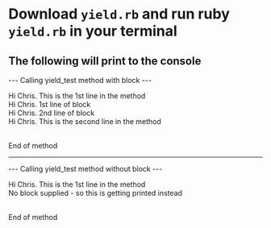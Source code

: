 # Download <code>yield.rb</code> and run ruby <code>yield.rb</code> in your terminal

## The following will print to the console

--- Calling yield_test method with block ---

Hi Chris. This is the 1st line in the method</br>
Hi Chris. 1st line of block</br>
Hi Chris. 2nd line of block</br>
Hi Chris. This is the second line in the method</br></br>

End of method</br>

-----------------------------

--- Calling yield_test method without block ---

Hi Chris. This is the 1st line in the method</br>
No block supplied - so this is getting printed instead</br></br>

End of method
